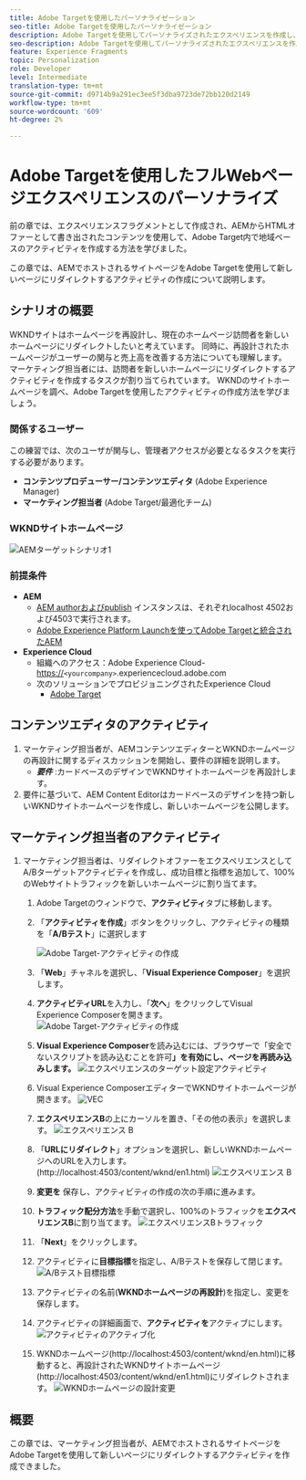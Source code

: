```yaml
---
title: Adobe Targetを使用したパーソナライゼーション
seo-title: Adobe Targetを使用したパーソナライゼーション
description: Adobe Targetを使用してパーソナライズされたエクスペリエンスを作成し、配信する方法を示すエンドツーエンドのチュートリアルです。
seo-description: Adobe Targetを使用してパーソナライズされたエクスペリエンスを作成し、配信する方法を示すエンドツーエンドのチュートリアルです。
feature: Experience Fragments
topic: Personalization
role: Developer
level: Intermediate
translation-type: tm+mt
source-git-commit: d9714b9a291ec3ee5f3dba9723de72bb120d2149
workflow-type: tm+mt
source-wordcount: '609'
ht-degree: 2%

---
```



# Adobe Targetを使用したフルWebページエクスペリエンスのパーソナライズ

前の章では、エクスペリエンスフラグメントとして作成され、AEMからHTMLオファーとして書き出されたコンテンツを使用して、Adobe Target内で地域ベースのアクティビティを作成する方法を学びました。

この章では、AEMでホストされるサイトページをAdobe Targetを使用して新しいページにリダイレクトするアクティビティの作成について説明します。

## シナリオの概要

WKNDサイトはホームページを再設計し、現在のホームページ訪問者を新しいホームページにリダイレクトしたいと考えています。 同時に、再設計されたホームページがユーザーの関与と売上高を改善する方法についても理解します。 マーケティング担当者には、訪問者を新しいホームページにリダイレクトするアクティビティを作成するタスクが割り当てられています。 WKNDのサイトホームページを調べ、Adobe Targetを使用したアクティビティの作成方法を学びましょう。

### 関係するユーザー

この練習では、次のユーザが関与し、管理者アクセスが必要となるタスクを実行する必要があります。

* **コンテンツプロデューサー/コンテンツエディタ** (Adobe Experience Manager)
* **マーケティング担当者** (Adobe Target/最適化チーム)

### WKNDサイトホームページ

![AEMターゲットシナリオ1](assets/personalization-use-case-2/aem-target-use-case-2.png)

### 前提条件

* **AEM**
   * [AEM authorおよびpublish](./implementation.md#getting-aem) インスタンスは、それぞれlocalhost 4502および4503で実行されます。
   * [Adobe Experience Platform Launchを使ってAdobe Targetと統合されたAEM](./using-launch-adobe-io.md#aem-target-using-launch-by-adobe)
* **Experience Cloud**
   * 組織へのアクセス：Adobe Experience Cloud- <https://>`<yourcompany>`.experiencecloud.adobe.com
   * 次のソリューションでプロビジョニングされたExperience Cloud
      * [Adobe Target](https://experiencecloud.adobe.com)

## コンテンツエディタのアクティビティ

1. マーケティング担当者が、AEMコンテンツエディターとWKNDホームページの再設計に関するディスカッションを開始し、要件の詳細を説明します。
   * ***要件*** :カードベースのデザインでWKNDサイトホームページを再設計します。
2. 要件に基づいて、AEM Content Editorはカードベースのデザインを持つ新しいWKNDサイトホームページを作成し、新しいホームページを公開します。

## マーケティング担当者のアクティビティ

1. マーケティング担当者は、リダイレクトオファーをエクスペリエンスとしてA/Bターゲットアクティビティを作成し、成功目標と指標を追加して、100%のWebサイトトラフィックを新しいホームページに割り当てます。
   1. Adobe Targetのウィンドウで、**アクティビティ**&#x200B;タブに移動します。
   2. 「**アクティビティを作成**」ボタンをクリックし、アクティビティの種類を「**A/Bテスト**」に選択します

      ![Adobe Target-アクティビティの作成](assets/personalization-use-case-2/create-ab-activity.png)
   3. 「**Web**」チャネルを選択し、「**Visual Experience Composer**」を選択します。
   4. **アクティビティURL**&#x200B;を入力し、「**次へ**」をクリックしてVisual Experience Composerを開きます。
      ![Adobe Target-アクティビティの作成](assets/personalization-use-case-2/create-activity-ab-name.png)
   5. **Visual Experience Composer**&#x200B;を読み込むには、ブラウザーで「安全でないスクリプトを読み込むことを許可&#x200B;**」を有効にし、ページを再読み込みします。**
      ![エクスペリエンスのターゲット設定アクティビティ](assets/personalization-use-case-1/load-unsafe-scripts.png)
   6. Visual Experience ComposerエディターでWKNDサイトホームページが開きます。
      ![VEC](assets/personalization-use-case-2/vec.png)
   7. **エクスペリエンスB**の上にカーソルを置き、「その他の表示」を選択します。
      ![エクスペリエンス B](assets/personalization-use-case-2/redirect-url.png)
   8. 「**URLにリダイレクト**」オプションを選択し、新しいWKNDホームページへのURLを入力します。 (http://localhost:4503/content/wknd/en1.html)
      ![エクスペリエンス B](assets/personalization-use-case-2/redirect-url-2.png)
   9. **変更を** 保存し、アクティビティの作成の次の手順に進みます。
   10. **トラフィック配分方法**&#x200B;を手動で選択し、100%のトラフィックを&#x200B;**エクスペリエンスB**に割り当てます。
      ![エクスペリエンスBトラフィック](assets/personalization-use-case-2/traffic.png)
   11. 「**Next**」をクリックします。
   12. アクティビティに&#x200B;**目標指標**を指定し、A/Bテストを保存して閉じます。
      ![A/Bテスト目標指標](assets/personalization-use-case-2/goal-metric.png)
   13. アクティビティの名前(**WKNDホームページの再設計**)を指定し、変更を保存します。
   14. アクティビティの詳細画面で、**アクティビティを**アクティブにします。
      ![アクティビティのアクティブ化](assets/personalization-use-case-2/ab-activate.png)
   15. WKNDホームページ(http://localhost:4503/content/wknd/en.html)に移動すると、再設計されたWKNDサイトホームページ(http://localhost:4503/content/wknd/en1.html)にリダイレクトされます。
      ![WKNDホームページの設計変更](assets/personalization-use-case-2/WKND-home-page-redesign.png)

## 概要

この章では、マーケティング担当者が、AEMでホストされるサイトページをAdobe Targetを使用して新しいページにリダイレクトするアクティビティを作成できました。
